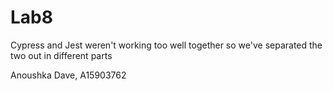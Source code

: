 # Lab8

Cypress and Jest weren't working too well together
so we've separated the two out in different parts

Anoushka Dave, A15903762
